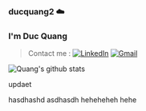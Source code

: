 ### ducquang2 ☁️

<h3>I'm Duc Quang</h3>

> Contact me : [![LinkedIn](https://img.shields.io/badge/-LINKEDIN-0077B5?style=for-the-badge&logo=linkedin&logoColor=white)](https://www.linkedin.com/in/duc-quang/) [![Gmail](https://img.shields.io/badge/Gmail-D14836?style=for-the-badge&logo=gmail&logoColor=white)](mailto:nducquangg@gmail.com)

![Quang's github stats](https://readme-stats-fawn-iota.vercel.app/api?username=ducquang2&include_all_commits=true&theme=gotham)

updaet

hasdhashd
asdhasdh
heheheheh
hehe
